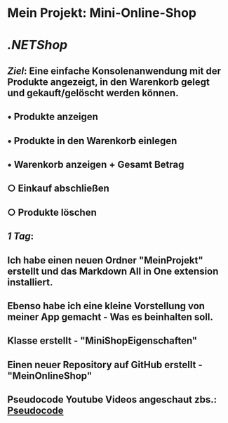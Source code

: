 # **Mein Projekt: Mini-Online-Shop**
# ***.NETShop***

## ***Ziel***: Eine einfache Konsolenanwendung mit der Produkte angezeigt, in den Warenkorb gelegt und gekauft/gelöscht werden können.

##    • Produkte anzeigen
##    • Produkte in den Warenkorb einlegen
##    • Warenkorb anzeigen + Gesamt Betrag
##        ○ Einkauf abschließen
##        ○ Produkte löschen


## ***1 Tag***:

## Ich habe einen neuen Ordner "MeinProjekt" erstellt und das Markdown All in One extension installiert.
## Ebenso habe ich eine kleine Vorstellung von meiner App gemacht - Was es beinhalten soll.
## Klasse erstellt - "MiniShopEigenschaften"
## Einen neuer Repository auf GitHub erstellt -  "MeinOnlineShop"
## Pseudocode Youtube Videos angeschaut zbs.: [Pseudocode](https://www.youtube.com/watch?v=alYA_DJIeMI)

